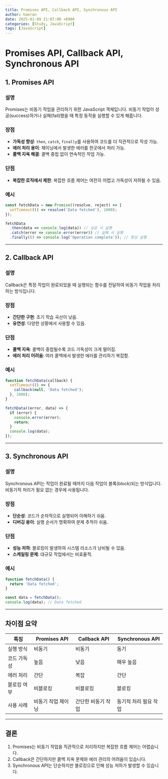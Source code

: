 ```yaml
---
title: Promises API, Callback API, Synchronous API
author: haeran
date: 2025-01-09 21:07:00 +0900
categories: [Study, JavaScript]
tags: [JavaScript]
---
```


# Promises API, Callback API, Synchronous API

## 1. Promises API

### 설명

Promises는 비동기 작업을 관리하기 위한 JavaScript 객체입니다. 비동기 작업이 성공(success)하거나 실패(fail)했을 때 특정 동작을 실행할 수 있게 해줍니다.

### 장점

- **가독성 향상**: `then`, `catch`, `finally`를 사용하여 코드를 더 직관적으로 작성 가능.
- **에러 처리 용이**: 체이닝에서 발생한 에러를 한곳에서 처리 가능.
- **콜백 지옥 해결**: 콜백 중첩 없이 연속적인 작업 가능.

### 단점

- **복잡한 로직에서 제한**: 복잡한 흐름 제어는 여전히 어렵고 가독성이 저하될 수 있음.

### 예시

```javascript
const fetchData = new Promise((resolve, reject) => {
  setTimeout(() => resolve('Data fetched'), 1000);
});

fetchData
  .then(data => console.log(data)) // 성공 시 실행
  .catch(error => console.error(error)) // 실패 시 실행
  .finally(() => console.log('Operation complete')); // 항상 실행
```

---

## 2. Callback API

### 설명

Callback은 특정 작업이 완료되었을 때 실행되는 함수를 전달하여 비동기 작업을 처리하는 방식입니다.

### 장점

- **간단한 구현**: 초기 학습 곡선이 낮음.
- **유연성**: 다양한 상황에서 사용할 수 있음.

### 단점

- **콜백 지옥**: 콜백이 중첩될수록 코드 가독성이 크게 떨어짐.
- **에러 처리 어려움**: 여러 콜백에서 발생한 에러를 관리하기 복잡함.

### 예시

```javascript
function fetchData(callback) {
  setTimeout(() => {
    callback(null, 'Data fetched');
  }, 1000);
}

fetchData((error, data) => {
  if (error) {
    console.error(error);
    return;
  }
  console.log(data);
});
```

---

## 3. Synchronous API

### 설명

Synchronous API는 작업이 완료될 때까지 다음 작업이 블록(block)되는 방식입니다. 비동기적 처리가 필요 없는 경우에 사용됩니다.

### 장점

- **단순성**: 코드가 순차적으로 실행되어 이해하기 쉬움.
- **디버깅 용이**: 실행 순서가 명확하여 문제 추적이 쉬움.

### 단점

- **성능 저하**: 블로킹이 발생하여 시스템 리소스가 낭비될 수 있음.
- **스케일링 문제**: 대규모 작업에서는 비효율적.

### 예시

```javascript
function fetchData() {
  return 'Data fetched';
}

const data = fetchData();
console.log(data); // Data fetched
```

---

## 차이점 요약

| 특징     | Promises API | Callback API | Synchronous API |
| ------ | ------------ | ------------ | --------------- |
| 실행 방식  | 비동기          | 비동기          | 동기              |
| 코드 가독성 | 높음           | 낮음           | 매우 높음           |
| 에러 처리  | 간단           | 복잡           | 간단              |
| 블로킹 여부 | 비블로킹         | 비블로킹         | 블로킹             |
| 사용 사례  | 비동기 작업 체이닝   | 간단한 비동기 작업   | 동기적 처리 필요 작업    |

---

## 결론

1. Promises는 비동기 작업을 직관적으로 처리하지만 복잡한 흐름 제어는 어렵습니다.
2. Callback은 간단하지만 콜백 지옥 문제와 에러 관리의 어려움이 있습니다.
3. Synchronous API는 단순하지만 블로킹으로 인해 성능 저하가 발생할 수 있습니다.